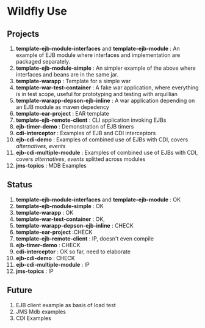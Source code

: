 Wildfly Use
===========

Projects
--------

1. **template-ejb-module-interfaces** and **template-ejb-module** : An example of EJB module where interfaces and implementation are packaged separately.
2. **template-ejb-module-simple** : An simpler example of the above where interfaces and beans are in the same jar.
2. **template-warapp** : Template for a simple war
2. **template-war-test-container** : A fake war application, where everything is in test scope, useful for prototyping and testing with arquillian
2. **template-warapp-depson-ejb-inline** : A war application depending on an EJB module as maven depedency
2. **template-ear-project**  : EAR template
2. **template-ejb-remote-client** : CLI application invoking EJBs
2. **ejb-timer-demo** : Demonstration of EJB timers
2. **cdi-interceptor** : Examples of EJB and CDI interceptors
3. **ejb-cdi-demo** :  Examples of combined use of EJBs with CDI, covers *alternatives*, *events*
3. **ejb-cdi-multiple-module** :  Examples of combined use of EJBs with CDI, covers *alternatives*, *events* splitted across modules
3. **jms-topics** :  MDB Examples


Status
------

1. **template-ejb-module-interfaces** and **template-ejb-module** : OK
2. **template-ejb-module-simple** : OK
2. **template-warapp** : OK
2. **template-war-test-container** : OK,
2. **template-warapp-depson-ejb-inline** : CHECK
2. **template-ear-project**  :CHECK
2. **template-ejb-remote-client** : IP, doesn't even compile
2. **ejb-timer-demo** : CHECK
2. **cdi-interceptor** : OK so far, need to elaborate
3. **ejb-cdi-demo** :  CHECK
3. **ejb-cdi-multiple-module** : IP
3. **jms-topics** :  IP


Future
------
1. EJB client example as basis of load test
1. JMS Mdb examples
2. CDI Examples

 
     
        

